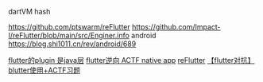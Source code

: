 
dartVM hash

https://github.com/ptswarm/reFlutter
https://github.com/Impact-I/reFlutter/blob/main/src/Enginer.info
android https://blog.shi1011.cn/rev/android/689

[flutter的plugin 是java层](https://docs.flutter.dev/platform-integration/platform-channels#step-3-add-an-android-platform-specific-implementation)
[flutter逆向 ACTF native app](https://mp.weixin.qq.com/s/zDS_MfGQI0BVxWoEIC6G6g)
[reFlutter](https://www.bilibili.com/video/BV1bg4y1X7B3/)
[【flutter对抗】blutter使用+ACTF习题](https://mp.weixin.qq.com/s/Pw7uLkeawWgPm4dnI1stdA)
